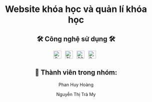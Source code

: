 <h1 align="center">Website khóa học và quản lí khóa học</h1>
<h2 align="center">🛠 Công nghệ sử dụng 🛠</h2>
<div align="center"><span><img src="https://img.shields.io/badge/Spring Boot-282C34?logo=springboot&logoColor=6DB33F" alt="Spring Boot logo" title="Spring Boot" height="25" /></span>
&nbsp;
<span><img src="https://img.shields.io/badge/Thymeleaf-282C34?logo=thymeleaf&logoColor=005F0F" alt="Thymleaf logo" title="Thymleaf" height="25" /></span>
&nbsp;
<span><img src="https://img.shields.io/badge/SQL Server-282C34?logo=microsoftsqlserver&logoColor=CC2927" alt="SQL Server logo" title="SQL Server" height="25" /></span>
&nbsp;
<span><img src="https://img.shields.io/badge/Bootstrap-282C34?logo=bootstrap&logoColor=#7952B3" alt="Bootstrap logo" title="Bootstrap" height="25" /></span>
&nbsp;
</div>
<h2 align="center">🌱 Thành viên trong nhóm:</h2>
<div align="center"><p>Phan Huy Hoàng</p> 
<p>Nguyễn Thị Trà My</p>
</div>
